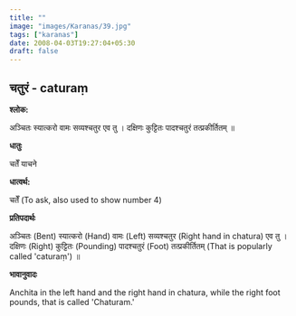 ```yaml
---
title: ""
image: "images/Karanas/39.jpg"
tags: ["karanas"]
date: 2008-04-03T19:27:04+05:30
draft: false
---
```


## चतुरं - caturaṃ

**श्लोक:**

अञ्चितः स्यात्करो वामः सव्यश्चतुर एव तु । दक्षिणः कुट्टितः पादश्चतुरं तत्प्रकीर्तितम् ॥

**धातुः**

चतेँ याचने

**धात्वर्थ:**

चतेँ (To ask, also used to show number 4)

**प्रतिपदार्थः**

अञ्चितः (Bent) स्यात्करो (Hand) वामः (Left) सव्यश्चतुर (Right hand in chatura) एव तु । दक्षिणः (Right) कुट्टितः (Pounding) पादश्चतुरं (Foot) तत्प्रकीर्तितम् (That is popularly called 'caturaṃ') ॥

**भावानुवादः**

Anchita in the left hand and the right hand in chatura, while the right foot pounds, that is called 'Chaturam.'
